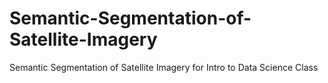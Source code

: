 # Semantic-Segmentation-of-Satellite-Imagery
Semantic Segmentation of Satellite Imagery for Intro to Data Science Class
